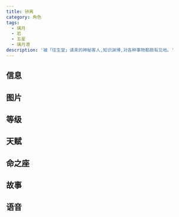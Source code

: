 ```yaml
---
title: 钟离
category: 角色
tags:
  - 璃月
  - 岩
  - 五星
  - 璃月港
description: '被「往生堂」请来的神秘客人,知识渊博,对各种事物都颇有见地。'
---
```


## 信息

<char-card name="zhongli"/>

## 图片

<char-image name="zhongli"/>

## 等级

<char-level name="zhongli"/>

## 天赋

<char-talent name="zhongli"/>

## 命之座

<char-constell name="zhongli"/>

## 故事

<char-story name="zhongli"/>

## 语音

<char-voice name="zhongli"/>
